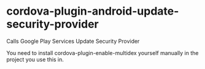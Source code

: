 # cordova-plugin-android-update-security-provider
Calls Google Play Services Update Security Provider

You need to install cordova-plugin-enable-multidex yourself manually in the project you use this in.
